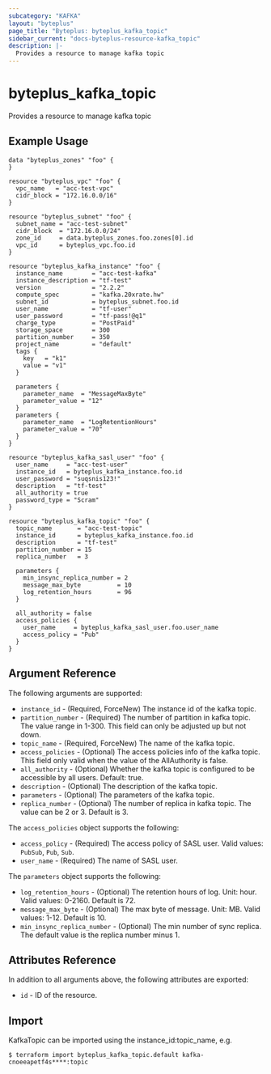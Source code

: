 ```yaml
---
subcategory: "KAFKA"
layout: "byteplus"
page_title: "Byteplus: byteplus_kafka_topic"
sidebar_current: "docs-byteplus-resource-kafka_topic"
description: |-
  Provides a resource to manage kafka topic
---
```

# byteplus_kafka_topic
Provides a resource to manage kafka topic
## Example Usage
```hcl
data "byteplus_zones" "foo" {
}

resource "byteplus_vpc" "foo" {
  vpc_name   = "acc-test-vpc"
  cidr_block = "172.16.0.0/16"
}

resource "byteplus_subnet" "foo" {
  subnet_name = "acc-test-subnet"
  cidr_block  = "172.16.0.0/24"
  zone_id     = data.byteplus_zones.foo.zones[0].id
  vpc_id      = byteplus_vpc.foo.id
}

resource "byteplus_kafka_instance" "foo" {
  instance_name        = "acc-test-kafka"
  instance_description = "tf-test"
  version              = "2.2.2"
  compute_spec         = "kafka.20xrate.hw"
  subnet_id            = byteplus_subnet.foo.id
  user_name            = "tf-user"
  user_password        = "tf-pass!@q1"
  charge_type          = "PostPaid"
  storage_space        = 300
  partition_number     = 350
  project_name         = "default"
  tags {
    key   = "k1"
    value = "v1"
  }

  parameters {
    parameter_name  = "MessageMaxByte"
    parameter_value = "12"
  }
  parameters {
    parameter_name  = "LogRetentionHours"
    parameter_value = "70"
  }
}

resource "byteplus_kafka_sasl_user" "foo" {
  user_name     = "acc-test-user"
  instance_id   = byteplus_kafka_instance.foo.id
  user_password = "suqsnis123!"
  description   = "tf-test"
  all_authority = true
  password_type = "Scram"
}

resource "byteplus_kafka_topic" "foo" {
  topic_name       = "acc-test-topic"
  instance_id      = byteplus_kafka_instance.foo.id
  description      = "tf-test"
  partition_number = 15
  replica_number   = 3

  parameters {
    min_insync_replica_number = 2
    message_max_byte          = 10
    log_retention_hours       = 96
  }

  all_authority = false
  access_policies {
    user_name     = byteplus_kafka_sasl_user.foo.user_name
    access_policy = "Pub"
  }
}
```
## Argument Reference
The following arguments are supported:
* `instance_id` - (Required, ForceNew) The instance id of the kafka topic.
* `partition_number` - (Required) The number of partition in kafka topic. The value range in 1-300. This field can only be adjusted up but not down.
* `topic_name` - (Required, ForceNew) The name of the kafka topic.
* `access_policies` - (Optional) The access policies info of the kafka topic. This field only valid when the value of the AllAuthority is false.
* `all_authority` - (Optional) Whether the kafka topic is configured to be accessible by all users. Default: true.
* `description` - (Optional) The description of the kafka topic.
* `parameters` - (Optional) The parameters of the kafka topic.
* `replica_number` - (Optional) The number of replica in kafka topic. The value can be 2 or 3. Default is 3.

The `access_policies` object supports the following:

* `access_policy` - (Required) The access policy of SASL user. Valid values: `PubSub`, `Pub`, `Sub`.
* `user_name` - (Required) The name of SASL user.

The `parameters` object supports the following:

* `log_retention_hours` - (Optional) The retention hours of log. Unit: hour. Valid values: 0-2160. Default is 72.
* `message_max_byte` - (Optional) The max byte of message. Unit: MB. Valid values: 1-12. Default is 10.
* `min_insync_replica_number` - (Optional) The min number of sync replica. The default value is the replica number minus 1.

## Attributes Reference
In addition to all arguments above, the following attributes are exported:
* `id` - ID of the resource.



## Import
KafkaTopic can be imported using the instance_id:topic_name, e.g.
```
$ terraform import byteplus_kafka_topic.default kafka-cnoeeapetf4s****:topic
```

